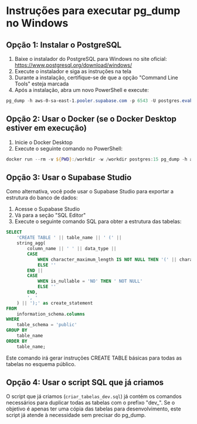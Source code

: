 # Instruções para executar pg_dump no Windows

## Opção 1: Instalar o PostgreSQL

1. Baixe o instalador do PostgreSQL para Windows no site oficial: https://www.postgresql.org/download/windows/
2. Execute o instalador e siga as instruções na tela
3. Durante a instalação, certifique-se de que a opção "Command Line Tools" esteja marcada
4. Após a instalação, abra um novo PowerShell e execute:

```powershell
pg_dump -h aws-0-sa-east-1.pooler.supabase.com -p 6543 -U postgres.evakdtqrtpqiuqhetkqr -d postgres --schema-only > domino_structure.sql
```

## Opção 2: Usar o Docker (se o Docker Desktop estiver em execução)

1. Inicie o Docker Desktop
2. Execute o seguinte comando no PowerShell:

```powershell
docker run --rm -v ${PWD}:/workdir -w /workdir postgres:15 pg_dump -h aws-0-sa-east-1.pooler.supabase.com -p 6543 -U postgres.evakdtqrtpqiuqhetkqr -d postgres --schema-only > domino_structure.sql
```

## Opção 3: Usar o Supabase Studio

Como alternativa, você pode usar o Supabase Studio para exportar a estrutura do banco de dados:

1. Acesse o Supabase Studio
2. Vá para a seção "SQL Editor"
3. Execute o seguinte comando SQL para obter a estrutura das tabelas:

```sql
SELECT 
    'CREATE TABLE ' || table_name || ' (' ||
    string_agg(
        column_name || ' ' || data_type || 
        CASE 
            WHEN character_maximum_length IS NOT NULL THEN '(' || character_maximum_length || ')'
            ELSE ''
        END ||
        CASE 
            WHEN is_nullable = 'NO' THEN ' NOT NULL'
            ELSE ''
        END,
        ', '
    ) || ');' as create_statement
FROM 
    information_schema.columns
WHERE 
    table_schema = 'public'
GROUP BY 
    table_name
ORDER BY 
    table_name;
```

Este comando irá gerar instruções CREATE TABLE básicas para todas as tabelas no esquema público.

## Opção 4: Usar o script SQL que já criamos

O script que já criamos (`criar_tabelas_dev.sql`) já contém os comandos necessários para duplicar todas as tabelas com o prefixo "dev_". Se o objetivo é apenas ter uma cópia das tabelas para desenvolvimento, este script já atende à necessidade sem precisar do pg_dump.
